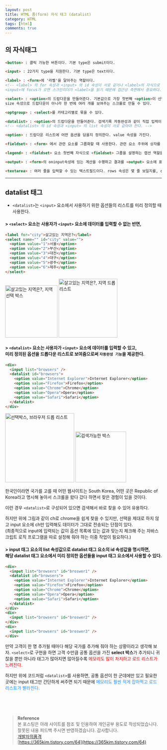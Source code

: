 ```yaml
---
layout: post
title: HTML 폼(form) 자식 태그 (datalist)
category: HTML
tags: [html]
comments: true
---
```


## <form> 의 자식태그

```html
<button> : 클릭 가능한 버튼이다. 기본 type은 submit이다.

<input> : 22가지 type을 지원한다. 기본 type은 text이다.

<label>	: <form>에 '라벨'을 달아주는 역할이다.
<!-- <label> 의 for 속성과 <input> 의 id 속성이 서로 같거나 <label>의 자식으로 <input>을 두어야 한다.
<input>에 focus가 오면 스크린리더가 <label>을 읽기 때문에 접근성 측면에서 중요하다. -->

<select> : <option>의 드랍다운을 만들어준다. 기본값으로 가장 첫번째 <option>이 선택되며 직접 입력은 불가능하다.
size 속성으로 드랍다운이 아니라 한 번에 여러 개를 보여주는 스크롤로 만들 수 있다.

<optgroup> : <select>를 카테고리별로 묶을 수 있다.

<datalist> : <option>의 드랍다운을 만들어준다. 검색기록 자동완성과 같이 직접 입력이 가능하다.
<!-- <datalist> 의 id 속성과 <input> 의 list 속성이 서로 같아야 한다. -->

<option> : 드랍다운 리스트에 어떤 옵션을 담을지 정의한다. value 속성을 가진다.

<fieldset> : <form> 에서 관련 요소를 그룹화할 때 사용한다. 관련 요소 주위에 상자를 그려준다.

<legend> : <fieldset> 요소 첫번째 자식으로 <fieldset> 그룹을 설명하는 캡션 역할을 한다.

<output> : <form>의 oninput속성에 있는 계산을 수행하고 결과를 <output> 요소에 표시한다.

<textarea> : 여러 줄을 입력할 수 있는 텍스트필드이다. rows 속성은 몇 줄 보일지를, cols 속성은 너비를 지정해준다.
```

---

## datalist 태그

- `<datalist>`는 `<input>` 요소에서 사용하기 위한 옵션들의 리스트를 미리 정의할 때 사용한다.

#### > `<select>` 요소는 사용자가 `<input>` 요소에 데이터를 입력할 수 없는 반면,

```html
<label for="city">살고있는 지역은?</label>
<select name="" id="city" value="">
  <option value="1">서울</option>
  <option value="2">부산</option>
  <option value="3">대전</option>
  <option value="4">대구</option>
  <option value="5">광주</option>
  <option value="6">제주</option>
</select>
```

<img width="168" alt="살고있는 지역은?, 지역 선택 박스" src="https://user-images.githubusercontent.com/76654131/166139264-07b4d245-f645-4432-935b-97b022d53553.png">
<img width="189" alt="살고있는 지역은?, 지역 드롭 리스트" src="https://user-images.githubusercontent.com/76654131/166139266-b401eb03-a1fe-4e97-be81-01d79565ea24.png">

#### > `<datalist>` 요소는 사용자가 `<input>` 요소에 데이터를 입력할 수 있고,<br>미리 정의된 옵션을 드롭다운 리스트로 보여줌으로써 `자동완성 기능`을 제공한다.

```html
<div>
  <input list="browsers" />
  <datalist id="browsers">
    <option value="Internet Explorer">Internet Explorer</option>
    <option value="Firefox">Firefox</option>
    <option value="Chrome">Chrome</option>
    <option value="Opera">Opera</option>
    <option value="Safari">Safari</option>
  </datalist>
</div>
```

<img width="222" alt="선택박스, 브라우저 드롭 리스트" src="https://user-images.githubusercontent.com/76654131/166139269-06ba4577-8cdf-48bc-a52e-cd8772447678.png">
<img width="163" alt="검색가능한 박스" src="https://user-images.githubusercontent.com/76654131/166139272-eaab0602-cdae-4893-a834-6905add98e5a.png">

<br>

한국인이라면 국가를 고를 때 어떤 웹사이트는 South Korea, 어떤 곳은 Republic of Korea라고 명시해 놓아서 스크롤을 왔다 갔다 하면서 찾은 경험이 있을 것이다.

이런 경우 `<datalist>`로 구성되어 있으면 검색해서 바로 찾을 수 있어 유용하다.

하지만 위에 그림과 같이 ch로 chrome을 쉽게 찾을 수 있지만, 선택을 제대로 하지 않고 input 요소에 ch만 입력해도 데이터가 그대로 전송되는 단점이 있다.  
(최종적으로 input에 입력되는 값이 옵션 목록에 있는 값과 맞는지 체크해 주는 자바스크립트 로직 프로그램을 따로 설정해 줘야 하는 이중 작업이 필요하다.)

#### > input 태그 요소의 list 속성값으로 datalist 태그 요소의 id 속성값을 명시하면,<br>해당 datalist 태그 요소에서 미리 정의한 옵션들을 input 태그 요소에서 사용할 수 있다.

```html
<div>
  <input list="browsers" id="broswer1" />
  <datalist id="browsers">
    <option value="Internet Explorer">Internet Explorer</option>
    <option value="Firefox">Firefox</option>
    <option value="Chrome">Chrome</option>
    <option value="Opera">Opera</option>
    <option value="Safari">Safari</option>
  </datalist>
</div>
<div>
  <input list="browsers" id="broswer2" />
</div>
<div>
  <input list="browsers" id="broswer3" />
</div>
```

만약 고객이 한 명 추가될 때마다 해당 국가를 추가해 줘야 하는 상황이라고 생각해 보자.
`<select>`로 구현을 하면 고객 수만큼 공통 옵션을 가진 **select 박스**가 추가되니
귀찮을 뿐만 아니라 태그가 많아지면 많아질수록 <font color="red">메모리도 많이 차지하고 로드 리스트가 느려진다.</font>

하지만 위에 코드처럼 `<datalist>`를 사용하면, 공통 옵션이 한 군데에만 있고 필요한 곳에는 input 태그만 간단하게 써주면 되기 때문에 <font color="#1E90FF">메모리도 훨씬 적게 잡아먹고 로드 리스트가 빨라진다.</font>

<br>
<br>
<br>

> **Reference**  
> 본 포스팅은 아래 사이트를 참조 및 인용하여 개인공부 용도로 작성되었습니다.  
> 잘못된 내용 피드백 주시면 반영하겠습니다. 감사합니다.  
> [개발자의품격](https://www.youtube.com/c/개발자의품격)  
> [https://365kim.tistory.com/64](https://365kim.tistory.com/64)
